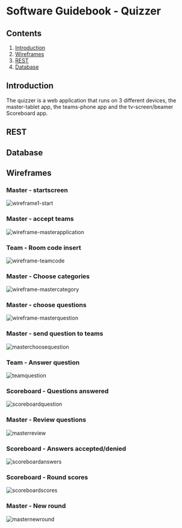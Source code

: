 # Software Guidebook - Quizzer

## Contents
1. [Introduction](#Introduction)
2. [Wireframes](#Wireframes)
3. [REST](#REST)
4. [Database](#Database)

## Introduction
The quizzer is a web application that runs on 3 different devices, the master-tablet app, the teams-phone app and the tv-screen/beamer Scoreboard app.


## REST
## Database

## Wireframes
### Master - startscreen
[wireframe-masterstart]: https://raw.githubusercontent.com/HANICA-DWA/sep2020-quizz-patrick-sanne/main/Software%20Guidebook/wireframes/wireframes-Master%20(start).png?token=AB2NNDMT7L54F2QW66YOEXK7RVJIS "wireframe1-start"
![][wireframe-masterstart]

### Master - accept teams
[wireframe-masterapplication]: https://raw.githubusercontent.com/HANICA-DWA/sep2020-quizz-patrick-sanne/main/Software%20Guidebook/wireframes/wireframes-Master%20(applications).png?token=AB2NNDPDSPDHOHXB2H6CWU27RVJVU "wireframe-masterapplication"
![][wireframe-masterapplication]

### Team - Room code insert
[wireframe-teamcode]: https://raw.githubusercontent.com/HANICA-DWA/sep2020-quizz-patrick-sanne/main/Software%20Guidebook/wireframes/wireframes-Team%20(roomcode).png?token=AB2NNDN2QUV63HF3WLK76BS7RV2JI "wireframe-teamcode"
![][wireframe-teamcode]

### Master - Choose categories
[wireframe-mastercategory]: https://raw.githubusercontent.com/HANICA-DWA/sep2020-quizz-patrick-sanne/main/Software%20Guidebook/wireframes/wireframes-Master%20(category%20select).png?token=AB2NNDP2XQ6HR6DMABJ2EEC7RVJ4U "wireframe-mastercategory"
![][wireframe-mastercategory]

### Master - choose questions
[wireframe-masterquestion]:https://raw.githubusercontent.com/HANICA-DWA/sep2020-quizz-patrick-sanne/main/Software%20Guidebook/wireframes/wireframes-Master%20(question%20select).png?token=AB2NNDITVXEYNV6SVMGAKJK7RVKAK  "wireframe-masterquestion"
![][wireframe-masterquestion]

### Master - send question to teams
[wireframe-masterchoosequestion]: https://raw.githubusercontent.com/HANICA-DWA/sep2020-quizz-patrick-sanne/main/Software%20Guidebook/wireframes/wireframes-Master%20(choose%20question).png?token=AB2NNDKNHJDVQGUWSLLKCA27RVJ56 "masterchoosequestion"
![][wireframe-masterchoosequestion]

### Team - Answer question
[wireframe-teamquestion]: https://raw.githubusercontent.com/HANICA-DWA/sep2020-quizz-patrick-sanne/main/Software%20Guidebook/wireframes/wireframes-Team%20(question).png?token=AB2NNDMWPQLVG4GWNJEFVV27RVKBA "teamquestion"

![][wireframe-teamquestion]

### Scoreboard - Questions answered
[wireframe-scoreboardquestion]: https://raw.githubusercontent.com/HANICA-DWA/sep2020-quizz-patrick-sanne/main/Software%20Guidebook/wireframes/wireframes-Scoreboard%20(questions).png?token=AB2NNDMMBQMWNXQGWDZK3BK7RVKCE "scoreboardquestion"
![][wireframe-scoreboardquestion]

### Master - Review questions
[wireframe-masterreview]: https://raw.githubusercontent.com/HANICA-DWA/sep2020-quizz-patrick-sanne/main/Software%20Guidebook/wireframes/wireframes-Master%20(review%20answers).png?token=AB2NNDPDPJHJFIAEKIATVQC7RVKRU "masterreview"
![][wireframe-masterreview]

### Scoreboard - Answers accepted/denied
[wireframe-scoreboardanswers]: https://raw.githubusercontent.com/HANICA-DWA/sep2020-quizz-patrick-sanne/main/Software%20Guidebook/wireframes/wireframes-Scoreboard%20(answers).png?token=AB2NNDIJVV7EQ6U6DP5OW2C7RVKDS "scoreboardanswers"
![][wireframe-scoreboardanswers]

### Scoreboard - Round scores
[wireframe-scoreboardscores]: https://raw.githubusercontent.com/HANICA-DWA/sep2020-quizz-patrick-sanne/main/Software%20Guidebook/wireframes/wireframes-Scoreboard%20(scores).png?token=AB2NNDKAMWDUPTFTJ3J64KC7RVKEW "scoreboardscores"
![][wireframe-scoreboardscores]

### Master - New round
[wireframe-masternewround]: https://raw.githubusercontent.com/HANICA-DWA/sep2020-quizz-patrick-sanne/main/Software%20Guidebook/wireframes/wireframes-Master%20(new%20round).png?token=AB2NNDIDYCWB3XMKBAIGUGS7RVKF2 "masternewround"
![][wireframe-masternewround]